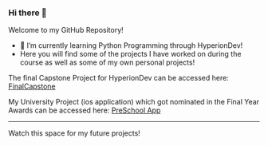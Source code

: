 ### Hi there 👋

Welcome to my GitHub Repository!

- 🌱 I’m currently learning Python Programming through HyperionDev!
- Here you will find some of the projects I have worked on during the course as well as some of my own personal projects!

The final Capstone Project for HyperionDev can be accessed here: [FinalCapstone](https://github.com/ShahSJ/finalCapstone)

My University Project (ios application) which got nominated in the Final Year Awards can be accessed here: [PreSchool App](https://github.com/ShahSJ/PreschoolEducationApp)

------------------------------------------------------------
Watch this space for my future projects! 
<!--
**ShahSJ/ShahSJ** is a ✨ _special_ ✨ repository because its `README.md` (this file) appears on your GitHub profile.

Here are some ideas to get you started:

- 🔭 I’m currently working on ...
- 🌱 I’m currently learning ...
- 👯 I’m looking to collaborate on ...
- 🤔 I’m looking for help with ...
- 💬 Ask me about ...
- 📫 How to reach me: ...
- 😄 Pronouns: ...
- ⚡ Fun fact: ...
-->
